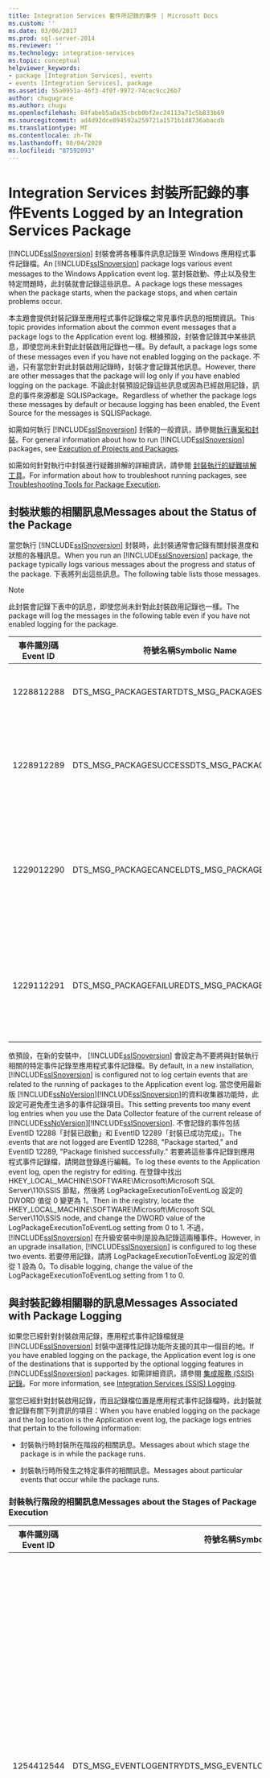 ```yaml
---
title: Integration Services 套件所記錄的事件 | Microsoft Docs
ms.custom: ''
ms.date: 03/06/2017
ms.prod: sql-server-2014
ms.reviewer: ''
ms.technology: integration-services
ms.topic: conceptual
helpviewer_keywords:
- package [Integration Services], events
- events [Integration Services], package
ms.assetid: 55a0951a-46f3-4f0f-9972-74cec9cc26b7
author: chugugrace
ms.author: chugu
ms.openlocfilehash: 84fabeb5a0a35cbcb0bf2ec24113a71c5b833b69
ms.sourcegitcommit: ad4d92dce894592a259721a1571b1d8736abacdb
ms.translationtype: MT
ms.contentlocale: zh-TW
ms.lasthandoff: 08/04/2020
ms.locfileid: "87592093"
---
```

# <a name="events-logged-by-an-integration-services-package"></a><span data-ttu-id="f7e0c-102">Integration Services 封裝所記錄的事件</span><span class="sxs-lookup"><span data-stu-id="f7e0c-102">Events Logged by an Integration Services Package</span></span>
  <span data-ttu-id="f7e0c-103">[!INCLUDE[ssISnoversion](../../includes/ssisnoversion-md.md)] 封裝會將各種事件訊息記錄至 Windows 應用程式事件記錄檔。</span><span class="sxs-lookup"><span data-stu-id="f7e0c-103">An [!INCLUDE[ssISnoversion](../../includes/ssisnoversion-md.md)] package logs various event messages to the Windows Application event log.</span></span> <span data-ttu-id="f7e0c-104">當封裝啟動、停止以及發生特定問題時，此封裝就會記錄這些訊息。</span><span class="sxs-lookup"><span data-stu-id="f7e0c-104">A package logs these messages when the package starts, when the package stops, and when certain problems occur.</span></span>  
  
 <span data-ttu-id="f7e0c-105">本主題會提供封裝記錄至應用程式事件記錄檔之常見事件訊息的相關資訊。</span><span class="sxs-lookup"><span data-stu-id="f7e0c-105">This topic provides information about the common event messages that a package logs to the Application event log.</span></span> <span data-ttu-id="f7e0c-106">根據預設，封裝會記錄其中某些訊息，即使您尚未針對此封裝啟用記錄也一樣。</span><span class="sxs-lookup"><span data-stu-id="f7e0c-106">By default, a package logs some of these messages even if you have not enabled logging on the package.</span></span> <span data-ttu-id="f7e0c-107">不過，只有當您針對此封裝啟用記錄時，封裝才會記錄其他訊息。</span><span class="sxs-lookup"><span data-stu-id="f7e0c-107">However, there are other messages that the package will log only if you have enabled logging on the package.</span></span> <span data-ttu-id="f7e0c-108">不論此封裝預設記錄這些訊息或因為已經啟用記錄，訊息的事件來源都是 SQLISPackage。</span><span class="sxs-lookup"><span data-stu-id="f7e0c-108">Regardless of whether the package logs these messages by default or because logging has been enabled, the Event Source for the messages is SQLISPackage.</span></span>  
  
 <span data-ttu-id="f7e0c-109">如需如何執行 [!INCLUDE[ssISnoversion](../../includes/ssisnoversion-md.md)] 封裝的一般資訊，請參閱[執行專案和封裝](../packages/run-integration-services-ssis-packages.md)。</span><span class="sxs-lookup"><span data-stu-id="f7e0c-109">For general information about how to run [!INCLUDE[ssISnoversion](../../includes/ssisnoversion-md.md)] packages, see [Execution of Projects and Packages](../packages/run-integration-services-ssis-packages.md).</span></span>  
  
 <span data-ttu-id="f7e0c-110">如需如何針對執行中封裝進行疑難排解的詳細資訊，請參閱 [封裝執行的疑難排解工具](../troubleshooting/troubleshooting-tools-for-package-execution.md)。</span><span class="sxs-lookup"><span data-stu-id="f7e0c-110">For information about how to troubleshoot running packages, see [Troubleshooting Tools for Package Execution](../troubleshooting/troubleshooting-tools-for-package-execution.md).</span></span>  
  
## <a name="messages-about-the-status-of-the-package"></a><span data-ttu-id="f7e0c-111">封裝狀態的相關訊息</span><span class="sxs-lookup"><span data-stu-id="f7e0c-111">Messages about the Status of the Package</span></span>  
 <span data-ttu-id="f7e0c-112">當您執行 [!INCLUDE[ssISnoversion](../../includes/ssisnoversion-md.md)] 封裝時，此封裝通常會記錄有關封裝進度和狀態的各種訊息。</span><span class="sxs-lookup"><span data-stu-id="f7e0c-112">When you run an [!INCLUDE[ssISnoversion](../../includes/ssisnoversion-md.md)] package, the package typically logs various messages about the progress and status of the package.</span></span> <span data-ttu-id="f7e0c-113">下表將列出這些訊息。</span><span class="sxs-lookup"><span data-stu-id="f7e0c-113">The following table lists those messages.</span></span>  
  
> [!NOTE]  
>  <span data-ttu-id="f7e0c-114">此封裝會記錄下表中的訊息，即使您尚未針對此封裝啟用記錄也一樣。</span><span class="sxs-lookup"><span data-stu-id="f7e0c-114">The package will log the messages in the following table even if you have not enabled logging for the package.</span></span>  
  
|<span data-ttu-id="f7e0c-115">事件識別碼</span><span class="sxs-lookup"><span data-stu-id="f7e0c-115">Event ID</span></span>|<span data-ttu-id="f7e0c-116">符號名稱</span><span class="sxs-lookup"><span data-stu-id="f7e0c-116">Symbolic Name</span></span>|<span data-ttu-id="f7e0c-117">Text</span><span class="sxs-lookup"><span data-stu-id="f7e0c-117">Text</span></span>|<span data-ttu-id="f7e0c-118">注意</span><span class="sxs-lookup"><span data-stu-id="f7e0c-118">Notes</span></span>|  
|--------------|-------------------|----------|-----------|  
|<span data-ttu-id="f7e0c-119">12288</span><span class="sxs-lookup"><span data-stu-id="f7e0c-119">12288</span></span>|<span data-ttu-id="f7e0c-120">DTS_MSG_PACKAGESTART</span><span class="sxs-lookup"><span data-stu-id="f7e0c-120">DTS_MSG_PACKAGESTART</span></span>|<span data-ttu-id="f7e0c-121">封裝 "" 已啟動。</span><span class="sxs-lookup"><span data-stu-id="f7e0c-121">Package "" started.</span></span>|<span data-ttu-id="f7e0c-122">封裝已開始執行。</span><span class="sxs-lookup"><span data-stu-id="f7e0c-122">The package has started to run.</span></span>|  
|<span data-ttu-id="f7e0c-123">12289</span><span class="sxs-lookup"><span data-stu-id="f7e0c-123">12289</span></span>|<span data-ttu-id="f7e0c-124">DTS_MSG_PACKAGESUCCESS</span><span class="sxs-lookup"><span data-stu-id="f7e0c-124">DTS_MSG_PACKAGESUCCESS</span></span>|<span data-ttu-id="f7e0c-125">封裝 "" 已順利完成。</span><span class="sxs-lookup"><span data-stu-id="f7e0c-125">Package "" finished successfully.</span></span>|<span data-ttu-id="f7e0c-126">封裝執行成功，而且不再執行。</span><span class="sxs-lookup"><span data-stu-id="f7e0c-126">The package successfully ran and is no longer running.</span></span>|  
|<span data-ttu-id="f7e0c-127">12290</span><span class="sxs-lookup"><span data-stu-id="f7e0c-127">12290</span></span>|<span data-ttu-id="f7e0c-128">DTS_MSG_PACKAGECANCEL</span><span class="sxs-lookup"><span data-stu-id="f7e0c-128">DTS_MSG_PACKAGECANCEL</span></span>|<span data-ttu-id="f7e0c-129">封裝 "%1!s!"</span><span class="sxs-lookup"><span data-stu-id="f7e0c-129">Package "%1!s!"</span></span> <span data-ttu-id="f7e0c-130">已取消。</span><span class="sxs-lookup"><span data-stu-id="f7e0c-130">has been cancelled.</span></span>|<span data-ttu-id="f7e0c-131">封裝不再執行，因為封裝已取消。</span><span class="sxs-lookup"><span data-stu-id="f7e0c-131">The package is no longer running because the package was canceled.</span></span>|  
|<span data-ttu-id="f7e0c-132">12291</span><span class="sxs-lookup"><span data-stu-id="f7e0c-132">12291</span></span>|<span data-ttu-id="f7e0c-133">DTS_MSG_PACKAGEFAILURE</span><span class="sxs-lookup"><span data-stu-id="f7e0c-133">DTS_MSG_PACKAGEFAILURE</span></span>|<span data-ttu-id="f7e0c-134">封裝 "" 失敗。</span><span class="sxs-lookup"><span data-stu-id="f7e0c-134">Package "" failed.</span></span>|<span data-ttu-id="f7e0c-135">封裝無法執行成功，而且已停止執行。</span><span class="sxs-lookup"><span data-stu-id="f7e0c-135">The package could not run successfully and stopped running.</span></span>|  
  
 <span data-ttu-id="f7e0c-136">依預設，在新的安裝中， [!INCLUDE[ssISnoversion](../../includes/ssisnoversion-md.md)] 會設定為不要將與封裝執行相關的特定事件記錄至應用程式事件記錄檔。</span><span class="sxs-lookup"><span data-stu-id="f7e0c-136">By default, in a new installation, [!INCLUDE[ssISnoversion](../../includes/ssisnoversion-md.md)] is configured not to log certain events that are related to the running of packages to the Application event log.</span></span> <span data-ttu-id="f7e0c-137">當您使用最新版 [!INCLUDE[ssNoVersion](../../includes/ssnoversion-md.md)][!INCLUDE[ssISnoversion](../../includes/ssisnoversion-md.md)]的資料收集器功能時，此設定可避免產生過多的事件記錄項目。</span><span class="sxs-lookup"><span data-stu-id="f7e0c-137">This setting prevents too many event log entries when you use the Data Collector feature of the current release of [!INCLUDE[ssNoVersion](../../includes/ssnoversion-md.md)][!INCLUDE[ssISnoversion](../../includes/ssisnoversion-md.md)].</span></span> <span data-ttu-id="f7e0c-138">不會記錄的事件包括 EventID 12288「封裝已啟動」和 EventID 12289「封裝已成功完成」。</span><span class="sxs-lookup"><span data-stu-id="f7e0c-138">The events that are not logged are EventID 12288, "Package started," and EventID 12289, "Package finished successfully."</span></span> <span data-ttu-id="f7e0c-139">若要將這些事件記錄到應用程式事件記錄檔，請開啟登錄進行編輯。</span><span class="sxs-lookup"><span data-stu-id="f7e0c-139">To log these events to the Application event log, open the registry for editing.</span></span> <span data-ttu-id="f7e0c-140">在登錄中找出 HKEY_LOCAL_MACHINE\SOFTWARE\Microsoft\Microsoft SQL Server\110\SSIS 節點，然後將 LogPackageExecutionToEventLog 設定的 DWORD 值從 0 變更為 1。</span><span class="sxs-lookup"><span data-stu-id="f7e0c-140">Then in the registry, locate the HKEY_LOCAL_MACHINE\SOFTWARE\Microsoft\Microsoft SQL Server\110\SSIS node, and change the DWORD value of the LogPackageExecutionToEventLog setting from 0 to 1.</span></span> <span data-ttu-id="f7e0c-141">不過， [!INCLUDE[ssISnoversion](../../includes/ssisnoversion-md.md)] 在升級安裝中則是設為記錄這兩種事件。</span><span class="sxs-lookup"><span data-stu-id="f7e0c-141">However, in an upgrade insallation, [!INCLUDE[ssISnoversion](../../includes/ssisnoversion-md.md)] is configured to log these two events.</span></span> <span data-ttu-id="f7e0c-142">若要停用記錄，請將 LogPackageExecutionToEventLog 設定的值從 1 設為 0。</span><span class="sxs-lookup"><span data-stu-id="f7e0c-142">To disable logging, change the value of the LogPackageExecutionToEventLog setting from 1 to 0.</span></span>  
  
## <a name="messages-associated-with-package-logging"></a><span data-ttu-id="f7e0c-143">與封裝記錄相關聯的訊息</span><span class="sxs-lookup"><span data-stu-id="f7e0c-143">Messages Associated with Package Logging</span></span>  
 <span data-ttu-id="f7e0c-144">如果您已經針對封裝啟用記錄，應用程式事件記錄檔就是 [!INCLUDE[ssISnoversion](../../includes/ssisnoversion-md.md)] 封裝中選擇性記錄功能所支援的其中一個目的地。</span><span class="sxs-lookup"><span data-stu-id="f7e0c-144">If you have enabled logging on the package, the Application event log is one of the destinations that is supported by the optional logging features in [!INCLUDE[ssISnoversion](../../includes/ssisnoversion-md.md)] packages.</span></span> <span data-ttu-id="f7e0c-145">如需詳細資訊，請參閱 [集成服務 &#40;SSIS&#41; 記錄](integration-services-ssis-logging.md)。</span><span class="sxs-lookup"><span data-stu-id="f7e0c-145">For more information, see [Integration Services &#40;SSIS&#41; Logging](integration-services-ssis-logging.md).</span></span>  
  
 <span data-ttu-id="f7e0c-146">當您已經針對封裝啟用記錄，而且記錄檔位置是應用程式事件記錄檔時，此封裝就會記錄有關下列資訊的項目：</span><span class="sxs-lookup"><span data-stu-id="f7e0c-146">When you have enabled logging on the package and the log location is the Application event log, the package logs entries that pertain to the following information:</span></span>  
  
-   <span data-ttu-id="f7e0c-147">封裝執行時封裝所在階段的相關訊息。</span><span class="sxs-lookup"><span data-stu-id="f7e0c-147">Messages about which stage the package is in while the package runs.</span></span>  
  
-   <span data-ttu-id="f7e0c-148">封裝執行時所發生之特定事件的相關訊息。</span><span class="sxs-lookup"><span data-stu-id="f7e0c-148">Messages about particular events that occur while the package runs.</span></span>  
  
### <a name="messages-about-the-stages-of-package-execution"></a><span data-ttu-id="f7e0c-149">封裝執行階段的相關訊息</span><span class="sxs-lookup"><span data-stu-id="f7e0c-149">Messages about the Stages of Package Execution</span></span>  
  
|<span data-ttu-id="f7e0c-150">事件識別碼</span><span class="sxs-lookup"><span data-stu-id="f7e0c-150">Event ID</span></span>|<span data-ttu-id="f7e0c-151">符號名稱</span><span class="sxs-lookup"><span data-stu-id="f7e0c-151">Symbolic Name</span></span>|<span data-ttu-id="f7e0c-152">Text</span><span class="sxs-lookup"><span data-stu-id="f7e0c-152">Text</span></span>|<span data-ttu-id="f7e0c-153">注意</span><span class="sxs-lookup"><span data-stu-id="f7e0c-153">Notes</span></span>|  
|--------------|-------------------|----------|-----------|  
|<span data-ttu-id="f7e0c-154">12544</span><span class="sxs-lookup"><span data-stu-id="f7e0c-154">12544</span></span>|<span data-ttu-id="f7e0c-155">DTS_MSG_EVENTLOGENTRY</span><span class="sxs-lookup"><span data-stu-id="f7e0c-155">DTS_MSG_EVENTLOGENTRY</span></span>|<span data-ttu-id="f7e0c-156">事件名稱: %1%r 訊息: %9%r 操作員: %2%r 來源名稱: %3%r 來源識別碼: %4%r 執行識別碼: %5%r 開始時間: %6%r 結束時間: %7%r 資料碼: %8</span><span class="sxs-lookup"><span data-stu-id="f7e0c-156">Event Name: %1%r Message: %9%r Operator: %2%r Source Name: %3%r Source ID: %4%r Execution ID: %5%r Start Time: %6%r End Time: %7%r Data Code: %8</span></span>|<span data-ttu-id="f7e0c-157">當您將封裝記錄設定為應用程式事件記錄檔時，各種訊息都會使用這個一般格式。</span><span class="sxs-lookup"><span data-stu-id="f7e0c-157">When you configure package logging to the Application event log, various messages use this generic format.</span></span>|  
|<span data-ttu-id="f7e0c-158">12556</span><span class="sxs-lookup"><span data-stu-id="f7e0c-158">12556</span></span>|<span data-ttu-id="f7e0c-159">DTS_MSG_EVENTLOGENTRY_PACKAGESTART</span><span class="sxs-lookup"><span data-stu-id="f7e0c-159">DTS_MSG_EVENTLOGENTRY_PACKAGESTART</span></span>|<span data-ttu-id="f7e0c-160">事件名稱: %1%r 訊息: %9%r 操作員: %2%r 來源名稱: %3%r 來源識別碼: %4%r 執行識別碼: %5%r 開始時間: %6%r 結束時間: %7%r 資料碼: %8</span><span class="sxs-lookup"><span data-stu-id="f7e0c-160">Event Name: %1%r Message: %9%r Operator: %2%r Source Name: %3%r Source ID: %4%r Execution ID: %5%r Start Time: %6%r End Time: %7%r Data Code: %8</span></span>|<span data-ttu-id="f7e0c-161">封裝已啟動。</span><span class="sxs-lookup"><span data-stu-id="f7e0c-161">The package started.</span></span>|  
|<span data-ttu-id="f7e0c-162">12547</span><span class="sxs-lookup"><span data-stu-id="f7e0c-162">12547</span></span>|<span data-ttu-id="f7e0c-163">DTS_MSG_EVENTLOGENTRY_PREVALIDATE</span><span class="sxs-lookup"><span data-stu-id="f7e0c-163">DTS_MSG_EVENTLOGENTRY_PREVALIDATE</span></span>|<span data-ttu-id="f7e0c-164">事件名稱: %1%r 訊息: %9%r 操作員: %2%r 來源名稱: %3%r 來源識別碼: %4%r 執行識別碼: %5%r 開始時間: %6%r 結束時間: %7%r 資料碼: %8</span><span class="sxs-lookup"><span data-stu-id="f7e0c-164">Event Name: %1%r Message: %9%r Operator: %2%r Source Name: %3%r Source ID: %4%r Execution ID: %5%r Start Time: %6%r End Time: %7%r Data Code: %8</span></span>|<span data-ttu-id="f7e0c-165">物件的驗證即將開始。</span><span class="sxs-lookup"><span data-stu-id="f7e0c-165">Validation of the object is about to begin.</span></span>|  
|<span data-ttu-id="f7e0c-166">12548</span><span class="sxs-lookup"><span data-stu-id="f7e0c-166">12548</span></span>|<span data-ttu-id="f7e0c-167">DTS_MSG_EVENTLOGENTRY_POSTVALIDATE</span><span class="sxs-lookup"><span data-stu-id="f7e0c-167">DTS_MSG_EVENTLOGENTRY_POSTVALIDATE</span></span>|<span data-ttu-id="f7e0c-168">事件名稱: %1%r 訊息: %9%r 操作員: %2%r 來源名稱: %3%r 來源識別碼: %4%r 執行識別碼: %5%r 開始時間: %6%r 結束時間: %7%r 資料碼: %8</span><span class="sxs-lookup"><span data-stu-id="f7e0c-168">Event Name: %1%r Message: %9%r Operator: %2%r Source Name: %3%r Source ID: %4%r Execution ID: %5%r Start Time: %6%r End Time: %7%r Data Code: %8</span></span>|<span data-ttu-id="f7e0c-169">物件的驗證已完成。</span><span class="sxs-lookup"><span data-stu-id="f7e0c-169">Validation of the object has finished.</span></span>|  
|<span data-ttu-id="f7e0c-170">12552</span><span class="sxs-lookup"><span data-stu-id="f7e0c-170">12552</span></span>|<span data-ttu-id="f7e0c-171">DTS_MSG_EVENTLOGENTRY_PROGRESS</span><span class="sxs-lookup"><span data-stu-id="f7e0c-171">DTS_MSG_EVENTLOGENTRY_PROGRESS</span></span>|<span data-ttu-id="f7e0c-172">事件名稱: %1%r 訊息: %9%r 操作員: %2%r 來源名稱: %3%r 來源識別碼: %4%r 執行識別碼: %5%r 開始時間: %6%r 結束時間: %7%r 資料碼: %8</span><span class="sxs-lookup"><span data-stu-id="f7e0c-172">Event Name: %1%r Message: %9%r Operator: %2%r Source Name: %3%r Source ID: %4%r Execution ID: %5%r Start Time: %6%r End Time: %7%r Data Code: %8</span></span>|<span data-ttu-id="f7e0c-173">這則一般訊息會報告封裝進度。</span><span class="sxs-lookup"><span data-stu-id="f7e0c-173">This generic message reports package progress.</span></span>|  
|<span data-ttu-id="f7e0c-174">12546</span><span class="sxs-lookup"><span data-stu-id="f7e0c-174">12546</span></span>|<span data-ttu-id="f7e0c-175">DTS_MSG_EVENTLOGENTRY_POSTEXECUTE</span><span class="sxs-lookup"><span data-stu-id="f7e0c-175">DTS_MSG_EVENTLOGENTRY_POSTEXECUTE</span></span>|<span data-ttu-id="f7e0c-176">事件名稱: %1%r 訊息: %9%r 操作員: %2%r 來源名稱: %3%r 來源識別碼: %4%r 執行識別碼: %5%r 開始時間: %6%r 結束時間: %7%r 資料碼: %8</span><span class="sxs-lookup"><span data-stu-id="f7e0c-176">Event Name: %1%r Message: %9%r Operator: %2%r Source Name: %3%r Source ID: %4%r Execution ID: %5%r Start Time: %6%r End Time: %7%r Data Code: %8</span></span>|<span data-ttu-id="f7e0c-177">物件已經完成其工作。</span><span class="sxs-lookup"><span data-stu-id="f7e0c-177">The object has finished its work.</span></span>|  
|<span data-ttu-id="f7e0c-178">12557</span><span class="sxs-lookup"><span data-stu-id="f7e0c-178">12557</span></span>|<span data-ttu-id="f7e0c-179">DTS_MSG_EVENTLOGENTRY_PACKAGEEND</span><span class="sxs-lookup"><span data-stu-id="f7e0c-179">DTS_MSG_EVENTLOGENTRY_PACKAGEEND</span></span>|<span data-ttu-id="f7e0c-180">事件名稱: %1%r 訊息: %9%r 操作員: %2%r 來源名稱: %3%r 來源識別碼: %4%r 執行識別碼: %5%r 開始時間: %6%r 結束時間: %7%r 資料碼: %8</span><span class="sxs-lookup"><span data-stu-id="f7e0c-180">Event Name: %1%r Message: %9%r Operator: %2%r Source Name: %3%r Source ID: %4%r Execution ID: %5%r Start Time: %6%r End Time: %7%r Data Code: %8</span></span>|<span data-ttu-id="f7e0c-181">封裝已經完成執行。</span><span class="sxs-lookup"><span data-stu-id="f7e0c-181">The package has finished running.</span></span>|  
  
### <a name="messages-about-events-that-occur"></a><span data-ttu-id="f7e0c-182">發生之事件的相關訊息</span><span class="sxs-lookup"><span data-stu-id="f7e0c-182">Messages about Events that Occur</span></span>  
 <span data-ttu-id="f7e0c-183">下表只會列出屬於事件結果的某些訊息。</span><span class="sxs-lookup"><span data-stu-id="f7e0c-183">The following table lists only some of the messages that are the result of events.</span></span> <span data-ttu-id="f7e0c-184">如需 [!INCLUDE[ssISnoversion](../../includes/ssisnoversion-md.md)] 所使用之錯誤、警告和參考用訊息的更完整清單，請參閱 [Integration Services 錯誤和訊息參考](../integration-services-error-and-message-reference.md)。</span><span class="sxs-lookup"><span data-stu-id="f7e0c-184">For a more comprehensive list of error, warning, and informational messages that [!INCLUDE[ssISnoversion](../../includes/ssisnoversion-md.md)] uses, see [Integration Services Error and Message Reference](../integration-services-error-and-message-reference.md).</span></span>  
  
|<span data-ttu-id="f7e0c-185">事件識別碼</span><span class="sxs-lookup"><span data-stu-id="f7e0c-185">Event ID</span></span>|<span data-ttu-id="f7e0c-186">符號名稱</span><span class="sxs-lookup"><span data-stu-id="f7e0c-186">Symbolic Name</span></span>|<span data-ttu-id="f7e0c-187">Text</span><span class="sxs-lookup"><span data-stu-id="f7e0c-187">Text</span></span>|<span data-ttu-id="f7e0c-188">注意</span><span class="sxs-lookup"><span data-stu-id="f7e0c-188">Notes</span></span>|  
|--------------|-------------------|----------|-----------|  
|<span data-ttu-id="f7e0c-189">12251</span><span class="sxs-lookup"><span data-stu-id="f7e0c-189">12251</span></span>|<span data-ttu-id="f7e0c-190">DTS_MSG_EVENTLOGENTRY_TASKFAILED</span><span class="sxs-lookup"><span data-stu-id="f7e0c-190">DTS_MSG_EVENTLOGENTRY_TASKFAILED</span></span>|<span data-ttu-id="f7e0c-191">事件名稱: %1%r 訊息: %9%r 操作員: %2%r 來源名稱: %3%r 來源識別碼: %4%r 執行識別碼: %5%r 開始時間: %6%r 結束時間: %7%r 資料碼: %8</span><span class="sxs-lookup"><span data-stu-id="f7e0c-191">Event Name: %1%r Message: %9%r Operator: %2%r Source Name: %3%r Source ID: %4%r Execution ID: %5%r Start Time: %6%r End Time: %7%r Data Code: %8</span></span>|<span data-ttu-id="f7e0c-192">工作失敗。</span><span class="sxs-lookup"><span data-stu-id="f7e0c-192">The task failed.</span></span>|  
|<span data-ttu-id="f7e0c-193">12250</span><span class="sxs-lookup"><span data-stu-id="f7e0c-193">12250</span></span>|<span data-ttu-id="f7e0c-194">DTS_MSG_EVENTLOGENTRY_ERROR</span><span class="sxs-lookup"><span data-stu-id="f7e0c-194">DTS_MSG_EVENTLOGENTRY_ERROR</span></span>|<span data-ttu-id="f7e0c-195">事件名稱: %1%r 訊息: %9%r 操作員: %2%r 來源名稱: %3%r 來源識別碼: %4%r 執行識別碼: %5%r 開始時間: %6%r 結束時間: %7%r 資料碼: %8</span><span class="sxs-lookup"><span data-stu-id="f7e0c-195">Event Name: %1%r Message: %9%r Operator: %2%r Source Name: %3%r Source ID: %4%r Execution ID: %5%r Start Time: %6%r End Time: %7%r Data Code: %8</span></span>|<span data-ttu-id="f7e0c-196">這則訊息會報告已經發生的錯誤。</span><span class="sxs-lookup"><span data-stu-id="f7e0c-196">This message reports an error that has occurred.</span></span>|  
|<span data-ttu-id="f7e0c-197">12249</span><span class="sxs-lookup"><span data-stu-id="f7e0c-197">12249</span></span>|<span data-ttu-id="f7e0c-198">DTS_MSG_EVENTLOGENTRY_WARNING</span><span class="sxs-lookup"><span data-stu-id="f7e0c-198">DTS_MSG_EVENTLOGENTRY_WARNING</span></span>|<span data-ttu-id="f7e0c-199">事件名稱: %1%r 訊息: %9%r 操作員: %2%r 來源名稱: %3%r 來源識別碼: %4%r 執行識別碼: %5%r 開始時間: %6%r 結束時間: %7%r 資料碼: %8</span><span class="sxs-lookup"><span data-stu-id="f7e0c-199">Event Name: %1%r Message: %9%r Operator: %2%r Source Name: %3%r Source ID: %4%r Execution ID: %5%r Start Time: %6%r End Time: %7%r Data Code: %8</span></span>|<span data-ttu-id="f7e0c-200">這則訊息會報告已經發生的警告。</span><span class="sxs-lookup"><span data-stu-id="f7e0c-200">This message reports a warning that has occurred.</span></span>|  
|<span data-ttu-id="f7e0c-201">12258</span><span class="sxs-lookup"><span data-stu-id="f7e0c-201">12258</span></span>|<span data-ttu-id="f7e0c-202">DTS_MSG_EVENTLOGENTRY_INFORMATION</span><span class="sxs-lookup"><span data-stu-id="f7e0c-202">DTS_MSG_EVENTLOGENTRY_INFORMATION</span></span>|<span data-ttu-id="f7e0c-203">事件名稱: %1%r 訊息: %9%r 操作員: %2%r 來源名稱: %3%r 來源識別碼: %4%r 執行識別碼: %5%r 開始時間: %6%r 結束時間: %7%r 資料碼: %8</span><span class="sxs-lookup"><span data-stu-id="f7e0c-203">Event Name: %1%r Message: %9%r Operator: %2%r Source Name: %3%r Source ID: %4%r Execution ID: %5%r Start Time: %6%r End Time: %7%r Data Code: %8</span></span>|<span data-ttu-id="f7e0c-204">這則訊息會報告與錯誤或警告沒有關聯的參考用訊息。</span><span class="sxs-lookup"><span data-stu-id="f7e0c-204">This message reports informational that is not associated with an error or a warning.</span></span>|  
  
## <a name="related-tasks"></a><span data-ttu-id="f7e0c-205">相關工作</span><span class="sxs-lookup"><span data-stu-id="f7e0c-205">Related Tasks</span></span>  
 <span data-ttu-id="f7e0c-206">如需如何即時檢視記錄項目的詳細資訊，請參閱 [檢視記錄事件視窗中的記錄項目](../view-log-entries-in-the-log-events-window.md)。</span><span class="sxs-lookup"><span data-stu-id="f7e0c-206">For information about how to view log entries in real time, see [View Log Entries in the Log Events Window](../view-log-entries-in-the-log-events-window.md).</span></span>  
  
## <a name="see-also"></a><span data-ttu-id="f7e0c-207">另請參閱</span><span class="sxs-lookup"><span data-stu-id="f7e0c-207">See Also</span></span>  
 [<span data-ttu-id="f7e0c-208">Integration Services 服務所記錄的事件</span><span class="sxs-lookup"><span data-stu-id="f7e0c-208">Events Logged by the Integration Services Service</span></span>](../service/events-logged-by-the-integration-services-service.md)  
  
  

